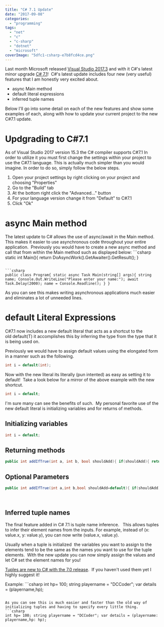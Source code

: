 ```yaml
---
title: "C# 7.1 Update"
date: "2017-09-08"
categories: 
  - "programming"
tags: 
  - "net"
  - "c"
  - "c-sharp"
  - "dotnet"
  - "microsoft"
coverImage: "5dfc1-csharp-e7b8fcd4ce.png"
---
```


Last month Microsoft released [Visual Studio 2017.3](http://www.visualstudio.com) and with it C#'s latest minor upgrade [C# 7.1](https://docs.microsoft.com/en-us/dotnet/csharp/whats-new/csharp-7-1)!  C#'s latest update includes four new (very useful) features that I am honestly very excited about.

- async Main method
- default literal expressions
- inferred tuple names

Below I'll go into some detail on each of the new features and show some examples of each, along with how to update your current project to the new C#7.1 update.

# Updgrading to C#7.1

As of Visual Studio 2017 version 15.3 the C# compiler supports C#7.1 In order to utilize it you must first change the settings within your project to use the C#7.1 language. This is actually much simpler than you would imagine. In order to do so, simply follow the below steps.

1. Open your project settings by right clicking on your project and choosing "Properties"
2. Go to the "Build" tab
3. At the bottom right click the "Advanced..." button
4. For your language version change it from "Default" to C#7.1
5. Click "Ok"

# async Main method

The latest update to C# allows the use of async/await in the Main method. This makes it easier to use asynchronous code throughout your entire application.  Previously you would have to create a new async method and call that from within the Main method such as displayed below: ```csharp
static int Main(){ return DoAsyncWork().GetAwaiter().GetResult(); }
``` With the new C#7.1 we can now perform async word directly in the Main method.  A quick example is shown below where we will wait for 2 seconds to get user input after we prompt them.

```csharp
public class Program{ static async Task Main(string[] args){ string name; Console.Out.WriteLine("Please enter your name:"); await Task.Delay(2000); name = Console.Readline(); } }
```

As you can see this makes writing asynchronous applications much easier and eliminates a lot of unneeded lines.

# default Literal Expressions

C#7.1 now includes a new default literal that acts as a shortcut to the old default(T) it accomplishes this by inferring the type from the type that it is being used on.

Previously we would have to assign default values using the elongated form in a manner such as the following. 
```csharp
int i = default(int);
``` 
Now with the new literal its literally (pun intented) as easy as setting it to default!  Take a look below for a mirror of the above example with the new shortcut. 
```csharp
int i = default;
```

I'm sure many can see the benefits of such.  My personal favorite use of the new default literal is initializing variables and for returns of methods.

## Initializing variables

```csharp
int i = default;
```

## Returning methods

```csharp
public int addIfTrue(int a, int b, bool shouldAdd){ if(shouldAdd){ return a+b; }else{ return default; } }
```

## Optional Parameters

```csharp
public int addIfTrue(int a,int b,bool shouldAdd=default){ if(shouldAdd){ return a+b; }else{ return default; } }
```

 

## Inferred tuple names

The final feature added in C# 7.1 is tuple name inference.   This allows tuples to infer their element names from the inputs. For example, instead of (x: value.x, y: value.y), you can now write (value.x, value.y).

Usually when a tuple is initialized  the variables you want to assign to the elements tend to be the same as the names you want to use for the tuple elements.  With the new update you can now simply assign the values and let C# set the element names for you!

[Tuples are new to C# with the 7.0 release](https://docs.microsoft.com/en-us/dotnet/csharp/whats-new/csharp-7).  If you haven't used them yet I highly suggest it!

Example: ```csharp
int hp= 100; string playername = "DCCoder"; var details = (playername,hp);
```

As you can see this is much easier and faster than the old way of initializing tuples and having to specify every little thing. ```csharp
int hp= 100; string playername = "DCCoder"; var details = (playername: playername,hp: hp);
```
